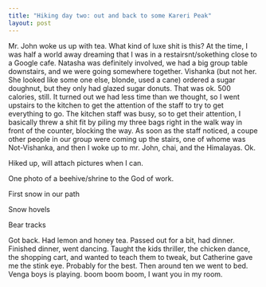 ```yaml
---
title: "Hiking day two: out and back to some Kareri Peak"
layout: post
---
```


Mr. John woke us up with tea. What kind of luxe shit is this? At the time, I was half a world away dreaming that I was in a restairsnt/sokething close to a Google cafe. Natasha was definitely involved, we had a big group table downstairs, and we were going somewhere together. Vishanka (but not her. She looked like some one else, blonde, used a cane) ordered a sugar doughnut, but they only had glazed sugar donuts. That was ok. 500 calories, still.  It turned out we had less time than we thought, so I went upstairs to the kitchen to get the attention of the staff to try to get everything to go. The kitchen staff was busy, so to get their attention, I basically threw a shit fit by piling my three bags right in the walk way in front of the counter, blocking the way. As soon as the staff noticed, a coupe other people in our group were coming up the stairs, one of whome was Not-Vishanka, and then I woke up to mr. John, chai, and the Himalayas. Ok. 

Hiked up, will attach pictures when I can.

One photo of a beehive/shrine to the God of work.

First snow in our path

Snow hovels

Bear tracks

Got back. Had lemon and honey tea. Passed out for a bit, had dinner. Finished dinner, went dancing.  Taught the kids thriller, the chicken dance, the shopping cart, and wanted to teach them to tweak, but Catherine gave me the stink eye. Probably for the best. Then around ten we went to bed. Venga boys is playing. boom boom boom, I want you in my room. 

